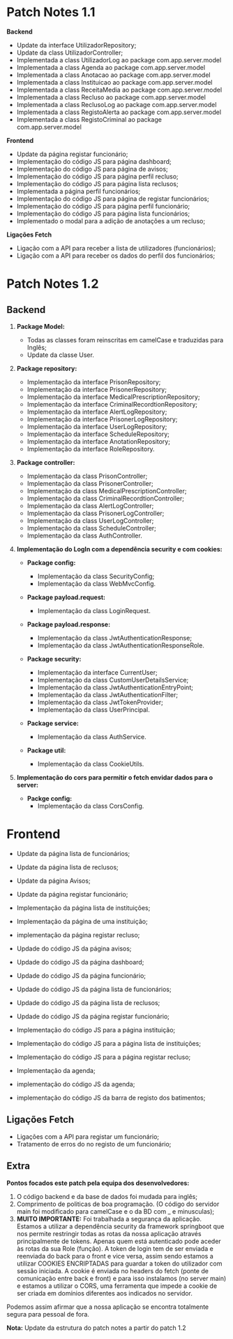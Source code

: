 # Patch Notes 1.1
**Backend**
- Update da interface UtilizadorRepository;
- Update da class UtilizadorController;
- Implementada a class UtilizadorLog ao package com.app.server.model
- Implementada a class Agenda ao package com.app.server.model
- Implementada a class Anotacao ao package com.app.server.model
- Implementada a class Instituicao ao package com.app.server.model
- Implementada a class ReceitaMedia ao package com.app.server.model
- Implementada a class Recluso ao package com.app.server.model
- Implementada a class ReclusoLog ao package com.app.server.model
- Implementada a class RegistoAlerta ao package com.app.server.model
- Implementada a class RegistoCriminal ao package com.app.server.model

**Frontend**
- Update da página registar funcionário;
- Implementação do código JS para página dashboard;
- Implementação do código JS para página de avisos;
- Implementação do código JS para página perfil recluso;
- Implementação do código JS para página lista reclusos;
- Implementada a página perfil funcionários;
- Implementação do código JS para página de registar funcionários;
- Implementação do código JS para página perfil funcionário;
- Implementação do código JS para página lista funcionários;
- Implementado o modal para a adição de anotações a um recluso;

**Ligações Fetch**
- Ligação com a API para receber a lista de utilizadores (funcionários);
- Ligação com a API para receber os dados do perfil dos funcionários;


# Patch Notes 1.2
## Backend

 1. **Package Model:**
	 - Todas as classes foram reinscritas em camelCase e traduzidas para Inglês;
	 - Update da classe User.

2. **Package repository:**
	- Implementação da interface PrisonRepository;
	- Implementação da interface PrisonerRepository;
	- Implementação da interface MedicalPrescriptionRepository;
	- Implementação da interface CriminalRecordtionRepository;
	- Implementação da interface AlertLogRepository;
	- Implementação da interface PrisonerLogRepository;
	- Implementação da interface UserLogRepository;
	- Implementação da interface ScheduleRepository;
	- Implementação da interface AnotationRepository;
	- Implementação da interface RoleRepository.
	
3. **Package controller:**
	- Implementação da class PrisonController;
	- Implementação da class PrisonerController;
	- Implementação da class MedicalPrescriptionController;
	- Implementação da class CriminalRecordtionController;
	- Implementação da class AlertLogController;
	- Implementação da class PrisonerLogController;
	- Implementação da class UserLogController;
	- Implementação da class ScheduleController;
	- Implementação da class AuthController.

4. **Implementação do LogIn com a dependência security e com cookies:**
	- **Package config:**
		- Implementação da class SecurityConfig;
		- Implementação da class WebMvcConfig.

	- **Package payload.request:**
		- Implementação da class LoginRequest.

	- **Package payload.response:**
		- Implementação da class JwtAuthenticationResponse;
		- Implementação da class JwtAuthenticationResponseRole.

	- **Package security:**
		- Implementação da interface CurrentUser;
		- Implementação da class CustomUserDetailsService;
		- Implementação da class JwtAuthenticationEntryPoint;
		- Implementação da class JwtAuthenticationFilter;
		- Implementação da class JwtTokenProvider;
		- Implementação da class UserPrincipal.

	- **Package service:**
		- Implementação da class AuthService.

	- **Package util:**
		- Implementação da class CookieUtils.

5. **Implementação do cors para permitir o fetch envidar dados para o server:**
	- **Packge config:**
		- Implementação da class CorsConfig.

# Frontend

- Update da página lista de funcionários;
- Update da página lista de reclusos;
- Update da página Avisos;
- Update da página registar funcionário;

- Implementação da página lista de instituições; 
- Implementação da página de uma instituição;
- implementação da página registar recluso;

- Updade do código JS da página avisos;
- Updade do código JS da página dashboard;
- Updade do código JS da página funcionário;
- Updade do código JS da página lista de funcionários;
- Updade do código JS da página lista de reclusos;
- Updade do código JS da página registar funcionário;

- Implementação do código JS para a página instituição;
- Implementação do código JS para a página lista de instituições;
- Implementação do código JS para a página registar recluso;

- Implementação da agenda;

- implementação do código JS da agenda;
- implementação do código JS da barra de registo dos batimentos;


## Ligações Fetch

- Ligações com a API para registar um funcionário;
- Tratamento de erros do no registo de um funcionário;

## Extra
**Pontos focados este patch pela equipa dos desenvolvedores:**
1. O código backend e da base de dados foi mudada para inglês;
2. Comprimento de politicas de boa programação. (O código do servidor main foi modificado para camelCase e o da BD com _ e minusculas);
3. **MUITO IMPORTANTE:** Foi trabalhada a segurança da aplicação. Estamos a utilizar a dependência security da framework springboot que nos permite restringir todas as rotas da nossa aplicação através principalmente de tokens. Apenas quem está autenticado pode aceder às rotas da sua Role (função). A token de login tem de ser enviada e reenviada do back para o front e vice versa, assim sendo estamos a utilizar COOKIES ENCRIPTADAS para guardar a token do utilizador com sessão iniciada. A cookie é enviada no headers do fetch (ponte de comunicação entre back e front) e para isso instalamos (no server main) e estamos a utilizar o CORS, uma ferramenta que impede a cookie de ser criada em domínios diferentes aos indicados no servidor.
>
Podemos assim afirmar que a nossa aplicação se encontra totalmente segura para pessoal de fora.
>
**Nota:** Update da estrutura do patch notes a partir do patch 1.2
